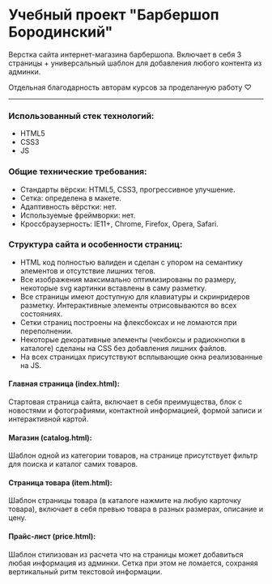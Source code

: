 # Учебный проект "Барбершоп Бородинский"

Верстка сайта интернет-магазина барбершопа. Включает в себя 3 страницы + универсальный шаблон для добавления любого контента из админки.

Отдельная благодарность авторам курсов за проделанную работу ♡

***


### Использованный стек технологий:

- HTML5
- CSS3
- JS

### Общие технические требования:

- Стандарты вёрски: HTML5, CSS3, прогрессивное улучшение.
- Сетка: определена в макете.
- Адаптивность вёрстки: нет.
- Используемые фреймворки: нет.
- Кроссбраузерность: IE11+, Chrome, Firefox, Opera, Safari.

### Структура сайта и особенности страниц:

- HTML код полностью валиден и сделан с упором на семантику элементов и отсутствие лишних тегов.
- Все изображения максимально оптимизированы по размеру, некоторые svg картинки вставлены в саму разметку.
- Все страницы имеют доступную для клавиатуры и скринридеров разметку. Интерактивные элементы отрисовываются во всех состояниях.
- Сетки страниц построены на флексбоксах и не ломаются при переполнении.
- Некоторые декоративные элементы (чекбоксы и радиокнопки в каталоге) сделаны на CSS без добавления лишних файлов.
- На всех страницах присутствуют всплывающие окна реализованные на JS.

#### Главная страница (index.html):

Стартовая страница сайта, включает в себя преимущества, блок с новостями и фотографиями, контактной информацией, формой записи и интерактивной картой.

#### Магазин (catalog.html):

Шаблон одной из категории товаров, на странице присутствует фильтр для поиска и каталог самих товаров. 

#### Страница товара (item.html):

Шаблон страницы товара (в каталоге нажмите на любую карточку товара), включает в себя превью товара в разных размерах, описание и цену.

#### Прайс-лист (price.html):

Шаблон стилизован из расчета что на страницы может добавиться любая информация из админки. Сетка при этом не ломается, сохраняя вертикальный ритм текстовой информации.
